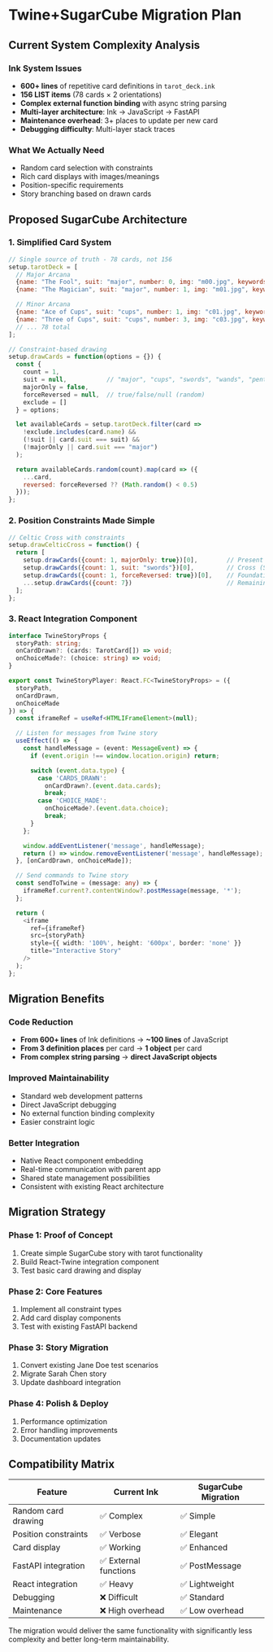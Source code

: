 # Twine+SugarCube Migration Plan

## Current System Complexity Analysis

### Ink System Issues
- **600+ lines** of repetitive card definitions in `tarot_deck.ink`
- **156 LIST items** (78 cards × 2 orientations)
- **Complex external function binding** with async string parsing
- **Multi-layer architecture**: Ink → JavaScript → FastAPI
- **Maintenance overhead**: 3+ places to update per new card
- **Debugging difficulty**: Multi-layer stack traces

### What We Actually Need
- Random card selection with constraints
- Rich card displays with images/meanings
- Position-specific requirements
- Story branching based on drawn cards

## Proposed SugarCube Architecture

### 1. Simplified Card System

```javascript
// Single source of truth - 78 cards, not 156
setup.tarotDeck = [
  // Major Arcana
  {name: "The Fool", suit: "major", number: 0, img: "m00.jpg", keywords: ["new beginnings", "innocence"]},
  {name: "The Magician", suit: "major", number: 1, img: "m01.jpg", keywords: ["willpower", "manifestation"]},

  // Minor Arcana
  {name: "Ace of Cups", suit: "cups", number: 1, img: "c01.jpg", keywords: ["new emotions", "love"]},
  {name: "Three of Cups", suit: "cups", number: 3, img: "c03.jpg", keywords: ["celebration", "friendship"]},
  // ... 78 total
];

// Constraint-based drawing
setup.drawCards = function(options = {}) {
  const {
    count = 1,
    suit = null,           // "major", "cups", "swords", "wands", "pentacles"
    majorOnly = false,
    forceReversed = null,  // true/false/null (random)
    exclude = []
  } = options;

  let availableCards = setup.tarotDeck.filter(card =>
    !exclude.includes(card.name) &&
    (!suit || card.suit === suit) &&
    (!majorOnly || card.suit === "major")
  );

  return availableCards.random(count).map(card => ({
    ...card,
    reversed: forceReversed ?? (Math.random() < 0.5)
  }));
};
```

### 2. Position Constraints Made Simple

```javascript
// Celtic Cross with constraints
setup.drawCelticCross = function() {
  return [
    setup.drawCards({count: 1, majorOnly: true})[0],        // Present (Major only)
    setup.drawCards({count: 1, suit: "swords"})[0],         // Cross (Swords only)
    setup.drawCards({count: 1, forceReversed: true})[0],    // Foundation (Reversed)
    ...setup.drawCards({count: 7})                          // Remaining positions
  ];
};
```

### 3. React Integration Component

```typescript
interface TwineStoryProps {
  storyPath: string;
  onCardDrawn?: (cards: TarotCard[]) => void;
  onChoiceMade?: (choice: string) => void;
}

export const TwineStoryPlayer: React.FC<TwineStoryProps> = ({
  storyPath,
  onCardDrawn,
  onChoiceMade
}) => {
  const iframeRef = useRef<HTMLIFrameElement>(null);

  // Listen for messages from Twine story
  useEffect(() => {
    const handleMessage = (event: MessageEvent) => {
      if (event.origin !== window.location.origin) return;

      switch (event.data.type) {
        case 'CARDS_DRAWN':
          onCardDrawn?.(event.data.cards);
          break;
        case 'CHOICE_MADE':
          onChoiceMade?.(event.data.choice);
          break;
      }
    };

    window.addEventListener('message', handleMessage);
    return () => window.removeEventListener('message', handleMessage);
  }, [onCardDrawn, onChoiceMade]);

  // Send commands to Twine story
  const sendToTwine = (message: any) => {
    iframeRef.current?.contentWindow?.postMessage(message, '*');
  };

  return (
    <iframe
      ref={iframeRef}
      src={storyPath}
      style={{ width: '100%', height: '600px', border: 'none' }}
      title="Interactive Story"
    />
  );
};
```

## Migration Benefits

### Code Reduction
- **From 600+ lines** of Ink definitions → **~100 lines** of JavaScript
- **From 3 definition places** per card → **1 object** per card
- **From complex string parsing** → **direct JavaScript objects**

### Improved Maintainability
- Standard web development patterns
- Direct JavaScript debugging
- No external function binding complexity
- Easier constraint logic

### Better Integration
- Native React component embedding
- Real-time communication with parent app
- Shared state management possibilities
- Consistent with existing React architecture

## Migration Strategy

### Phase 1: Proof of Concept
1. Create simple SugarCube story with tarot functionality
2. Build React-Twine integration component
3. Test basic card drawing and display

### Phase 2: Core Features
1. Implement all constraint types
2. Add card display components
3. Test with existing FastAPI backend

### Phase 3: Story Migration
1. Convert existing Jane Doe test scenarios
2. Migrate Sarah Chen story
3. Update dashboard integration

### Phase 4: Polish & Deploy
1. Performance optimization
2. Error handling improvements
3. Documentation updates

## Compatibility Matrix

| Feature | Current Ink | SugarCube Migration |
|---------|-------------|-------------------|
| Random card drawing | ✅ Complex | ✅ Simple |
| Position constraints | ✅ Verbose | ✅ Elegant |
| Card display | ✅ Working | ✅ Enhanced |
| FastAPI integration | ✅ External functions | ✅ PostMessage |
| React integration | ✅ Heavy | ✅ Lightweight |
| Debugging | ❌ Difficult | ✅ Standard |
| Maintenance | ❌ High overhead | ✅ Low overhead |

The migration would deliver the same functionality with significantly less complexity and better long-term maintainability.
